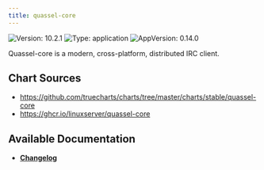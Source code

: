 ```yaml
---
title: quassel-core
---
```


![Version: 10.2.1](https://img.shields.io/badge/Version-10.2.1-informational?style=flat-square) ![Type: application](https://img.shields.io/badge/Type-application-informational?style=flat-square) ![AppVersion: 0.14.0](https://img.shields.io/badge/AppVersion-0.14.0-informational?style=flat-square)

Quassel-core is a modern, cross-platform, distributed IRC client.

## Chart Sources

- https://github.com/truecharts/charts/tree/master/charts/stable/quassel-core
- https://ghcr.io/linuxserver/quassel-core

## Available Documentation

- [**Changelog**](./CHANGELOG.md)
